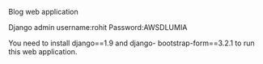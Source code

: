 Blog web application

Django admin username:rohit
              Password:AWSDLUMIA

You need to install django==1.9 and django- bootstrap-form==3.2.1 to run this web application.
